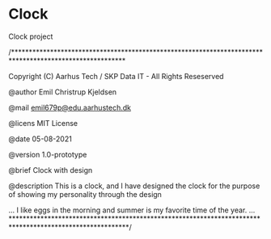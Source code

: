 # Clock

Clock project

/********************************************************************************************************

Copyright (C) Aarhus Tech / SKP Data IT - All Rights Reseserved

@author Emil Christrup Kjeldsen

@mail emil679p@edu.aarhustech.dk

@licens MIT License

@date 05-08-2021

@version 1.0-prototype

@brief Clock with design

@description This is a clock, and I have designed the clock for the purpose of showing my personality through the design

... I like eggs in the morning and summer is my favorite time of the year. ... *********************************************************************************************************/
